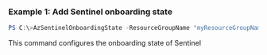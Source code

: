### Example 1: Add Sentinel onboarding state
```powershell
PS C:\>AzSentinelOnboardingState -ResourceGroupName "myResourceGroupName" -WorkspaceName "myWorkspaceName" -Name "default"

```

This command configures the onboarding state of Sentinel